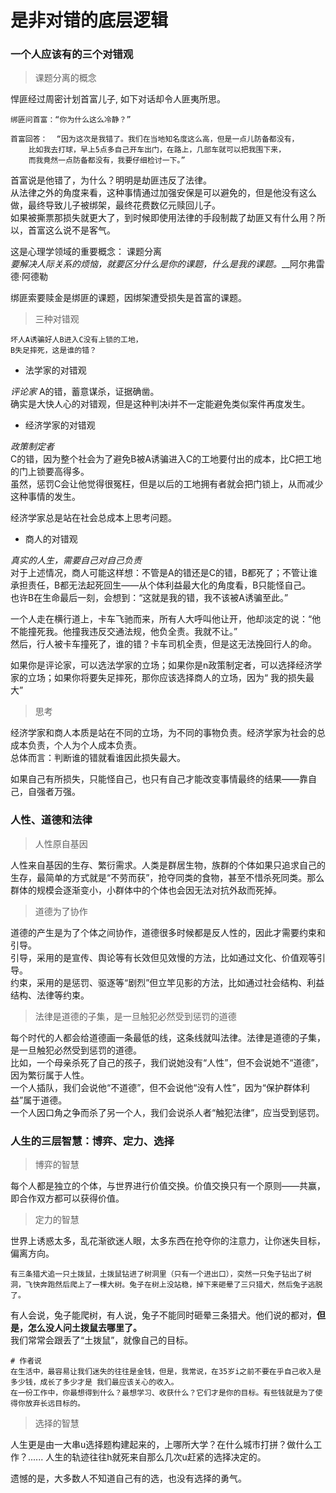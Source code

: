 # 是非对错的底层逻辑  

###  一个人应该有的三个对错观   

> 课题分离的概念   

悍匪经过周密计划首富儿子, 如下对话却令人匪夷所思。   

```book
绑匪问首富：“你为什么这么冷静？”  

首富回答：  “因为这次是我错了。我们在当地知名度这么高，但是一点儿防备都没有， 
    比如我去打球，早上5点多自己开车出门，在路上，几部车就可以把我围下来，
    而我竟然一点防备都没有，我要仔细检讨一下。”
```
首富说是他错了，为什么？明明是劫匪违反了法律。    
从法律之外的角度来看，这种事情通过加强安保是可以避免的，但是他没有这么做，最终导致儿子被绑架，最终花费数亿元赎回儿子。  
如果被撕票那损失就更大了，到时候即使用法律的手段制裁了劫匪又有什么用？所以，首富这么说不是客气。    

这是心理学领域的重要概念： 课题分离     
*要解决人际关系的烦恼，就要区分什么是你的课题，什么是我的课题。*__阿尔弗雷德·阿德勒     

绑匪索要赎金是绑匪的课题，因绑架遭受损失是首富的课题。   



> 三种对错观   

```book
坏人A诱骗好人B进入C没有上锁的工地，  
B失足摔死，这是谁的错？   
```

* 法学家的对错观   

*评论家*
A的错，蓄意谋杀，证据确凿。   
确实是大快人心的对错观，但是这种判决i并不一定能避免类似案件再度发生。    

* 经济学家的对错观   

*政策制定者*   
C的错，因为整个社会为了避免B被A诱骗进入C的工地要付出的成本，比C把工地的门上锁要高得多。  
虽然，惩罚C会让他觉得很冤枉，但是以后的工地拥有者就会把门锁上，从而减少这种事情的发生。   

经济学家总是站在社会总成本上思考问题。   


* 商人的对错观    

*真实的人生，需要自己对自己负责*   
对于上述情况，商人可能这样想：不管是A的错还是C的错，B都死了；不管让谁承担责任，B都无法起死回生——从个体利益最大化的角度看，B只能怪自己。    
也许B在生命最后一刻，会想到：“这就是我的错，我不该被A诱骗至此。”     

一个人走在横行道上，卡车飞驰而来，所有人大呼叫他让开，他却淡定的说：“他不能撞死我。他撞我违反交通法规，他负全责。我就不让。”  
然后，行人被卡车撞死了，谁的错？卡车司机全责，但是这无法挽回行人的命。   


如果你是评论家，可以选法学家的立场；如果你是n政策制定者，可以选择经济学家的立场；如果你将要失足摔死，那你应该选择商人的立场，因为“ 我的损失最大”   

> 思考  

经济学家和商人本质是站在不同的立场，为不同的事物负责。经济学家为社会的总成本负责，个人为个人成本负责。   
总体而言：判断谁的错就看谁因此损失最大。   

如果自己有所损失，只能怪自己，也只有自己才能改变事情最终的结果——靠自己，自强者万强。   




### 人性、道德和法律

> 人性原自基因

人性来自基因的生存、繁衍需求。人类是群居生物，族群的个体如果只追求自己的生存，最简单的方式就是“不劳而获”，抢夺同类的食物，甚至不惜杀死同类。那么群体的规模会逐渐变小，小群体中的个体也会因无法对抗外敌而死掉。   
  
> 道德为了协作

道德的产生是为了个体之间协作，道德很多时候都是反人性的，因此才需要约束和引导。  
引导，采用的是宣传、舆论等有长效但见效慢的方法，比如通过文化、价值观等引导。  
约束，采用的是惩罚、驱逐等“剧烈”但立竿见影的方法，比如通过社会结构、利益结构、法律等约束。   

> 法律是道德的子集，是一旦触犯必然受到惩罚的道德  

每个时代的人都会给道德画一条最低的线，这条线就叫法律。法律是道德的子集，是一旦触犯必然受到惩罚的道德。   
比如，一个母亲杀死了自己的孩子，我们说她没有“人性”，但不会说她不“道德”，因为繁衍属于人性。  
一个人插队，我们会说他“不道德”，但不会说他“没有人性”，因为“保护群体利益”属于道德。  
一个人因口角之争而杀了另一个人，我们会说杀人者“触犯法律”，应当受到惩罚。  



### 人生的三层智慧：博弈、定力、选择  

> 博弈的智慧  

每个人都是独立的个体，与世界进行价值交换。价值交换只有一个原则——共赢，即合作双方都可以获得价值。   

> 定力的智慧   

世界上诱惑太多，乱花渐欲迷人眼，太多东西在抢夺你的注意力，让你迷失目标，偏离方向。   

```book
有三条猎犬追一只土拨鼠，土拨鼠钻进了树洞里（只有一个进出口），突然一只兔子钻出了树洞，飞快奔跑然后爬上了一棵大树。兔子在树上没站稳，掉下来砸晕了三只猎犬，然后兔子逃脱了。  
```
有人会说，兔子能爬树，有人说，兔子不能同时砸晕三条猎犬。他们说的都对，**但是，怎么没人问土拨鼠去哪里了。**    
我们常常会跟丢了“土拨鼠”，就像自己的目标。   


```book
# 作者说
在生活中，最容易让我们迷失的往往是金钱，但是，我常说，在35岁i之前不要在乎自己收入是多少钱，成长了多少才是 我们最应该关心的收入。   
在一份工作中，你最想得到什么？最想学习、收获什么？它们才是你的目标。有些钱就是为了使得你放弃长远目标的。   
```   

> 选择的智慧  

人生更是由一大串u选择题构建起来的，上哪所大学？在什么城市打拼？做什么工作？...... 人生的轨迹往往h就死来自那么几次u赶紧的选择决定的。   

遗憾的是，大多数人不知道自己有的选，也没有选择的勇气。    


